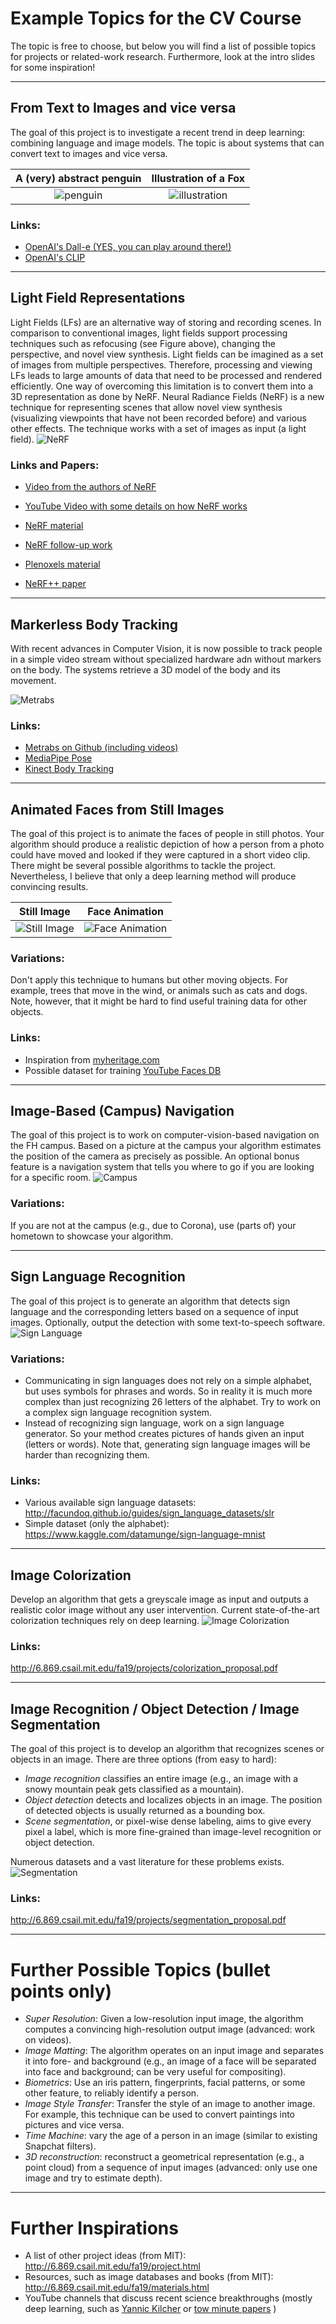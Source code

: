 # Example Topics for the CV Course  
The topic is free to choose, but below you will find a list of possible topics for projects or related-work research. Furthermore, look at the intro slides for some inspiration! 

---

## From Text to Images and vice versa

The goal of this project is to investigate a recent trend in deep learning: combining language and image models. The topic is about systems that can convert text to images and vice versa. 

| A (very) abstract penguin                                             |  Illustration of a Fox |
| :---:                                                   |   :---: |
| ![penguin](../images/dalle_penguin_pretzel.png) | ![illustration](../images/dalle_fox_car.png) |


### Links:
- [OpenAI's Dall-e (YES, you can play around there!)](https://openai.com/blog/dall-e/)
- [OpenAI's CLIP](https://openai.com/blog/clip/)

---

## Light Field Representations


Light Fields (LFs) are an alternative way of storing and recording scenes. In comparison to conventional images, light fields support processing techniques such as refocusing (see Figure above), changing the perspective, and novel view synthesis. Light fields can be imagined as a set of images from multiple perspectives. Therefore, processing and viewing LFs leads to large amounts of data that need to be processed and rendered efficiently. One way of overcoming this limitation is to convert them into a 3D representation as done by NeRF. Neural Radiance Fields (NeRF) is a new technique for representing scenes that allow novel view synthesis (visualizing viewpoints that have not been recorded before) and various other effects. The technique works with a set of images as input (a light field). 
![NeRF](../images/NeRF.gif)

### Links and Papers: 
- [Video from the authors of NeRF](https://youtu.be/JuH79E8rdKc)
- [YouTube Video with some details on how NeRF works](https://youtu.be/CRlN-cYFxTk)

- [NeRF material](https://www.matthewtancik.com/nerf)
- [NeRF follow-up work](https://www.matthewtancik.com/learnit)
- [Plenoxels material](https://alexyu.net/plenoxels/)
- [NeRF++ paper](https://arxiv.org/abs/2010.07492)

---

## Markerless Body Tracking

With recent advances in Computer Vision, it is now possible to track people in a simple video stream without specialized hardware adn without markers on the body. The systems retrieve a 3D model of the body and its movement. 

![Metrabs](../images/metrabs.gif)

### Links:
- [Metrabs on Github (including videos)](https://github.com/isarandi/metrabs)
- [MediaPipe Pose](https://google.github.io/mediapipe/solutions/pose.html)
- [Kinect Body Tracking](https://docs.microsoft.com/en-us/azure/kinect-dk/body-sdk-download)

---

## Animated Faces from Still Images

The goal of this project is to animate the faces of people in still photos. 
Your algorithm should produce a realistic depiction of how a person from a photo could have moved and looked if they were captured in a short video clip. 
There might be several possible algorithms to tackle the project. Nevertheless, I believe that only a deep learning method will produce convincing results.

| Still Image                                             |  Face Animation |
| :---:                                                   |   :---: |
| ![Still Image](../images/face_animation_original.png)   |   ![Face Animation](../images/face_animation_moving.gif?raw=true) |

### Variations: 
Don't apply this technique to humans but other moving objects. For example, trees that move in the wind, or animals such as cats and dogs. Note, however, that it might be hard to find useful training data for other objects.

### Links:
- Inspiration from [myheritage.com](https://blog.myheritage.com/2021/02/new-animate-the-faces-in-your-family-photos/?utm_source=organic_twitter&utm_medium=social&utm_campaign=web&tr_funnel=web&tr_country=US&tr_creative=deep_nostalgia&utm_content=deep_nostalgia)
- Possible dataset for training [YouTube Faces DB](http://www.cs.tau.ac.il/~wolf/ytfaces/)

---

## Image-Based (Campus) Navigation
The goal of this project is to work on computer-vision-based navigation on the FH campus. Based on a picture at the campus your algorithm estimates the position of the camera as precisely as possible. An optional bonus feature is a navigation system that tells you where to go if you are looking for a specific room.
![Campus](../images/campus.jpg)
### Variations: 
If you are not at the campus (e.g., due to Corona), use (parts of) your hometown to showcase your algorithm.

---

## Sign Language Recognition 
The goal of this project is to generate an algorithm that detects sign language and the corresponding letters based on a sequence of input images. 
Optionally, output the detection with some text-to-speech software.
![Sign Language](../images/sign_language.png)

### Variations: 
- Communicating in sign languages does not rely on a simple alphabet, but uses symbols for phrases and words. So in reality it is much more complex than just recognizing 26 letters of the alphabet. Try to work on a complex sign language recognition system. 
- Instead of recognizing sign language, work on a sign language generator. So your method creates pictures of hands given an input (letters or words).
Note that, generating sign language images will be harder than recognizing them.


### Links:
- Various available sign language datasets: http://facundoq.github.io/guides/sign_language_datasets/slr
- Simple dataset (only the alphabet): https://www.kaggle.com/datamunge/sign-language-mnist

---



## Image Colorization
Develop an algorithm that gets a greyscale image as input and outputs a realistic color image without any user intervention. Current state-of-the-art colorization techniques rely on deep learning.
![Image Colorization](../images/image_colorization.png)

### Links:
http://6.869.csail.mit.edu/fa19/projects/colorization_proposal.pdf


---

## Image Recognition / Object Detection / Image Segmentation
The goal of this project is to develop an algorithm that recognizes scenes or objects in an image. 
There are three options (from easy to hard):
- *Image recognition* classifies an entire image (e.g., an image with a snowy mountain peak gets classified as a mountain).
- *Object detection* detects and localizes objects in an image. The position of detected objects is usually returned as a bounding box. 
- *Scene segmentation*, or pixel-wise dense labeling, aims to give every pixel a label, which is more fine-grained than image-level
recognition or object detection.

Numerous datasets and a vast literature for these problems exists.
![Segmentation](../images/segmentation.png)

### Links:
http://6.869.csail.mit.edu/fa19/projects/segmentation_proposal.pdf


---

# Further Possible Topics (bullet points only)

- *Super Resolution*: Given a low-resolution input image, the algorithm computes a convincing high-resolution output image (advanced: work on videos).
- *Image Matting*: The algorithm operates on an input image and separates it into fore- and background (e.g., an image of a face will be separated into face and background; can be very useful for compositing). 
- *Biometrics*: Use an iris pattern, fingerprints, facial patterns, or some other feature, to reliably identify a person.
- *Image Style Transfer*: Transfer the style of an image to another image. For example, this technique can be used to convert paintings into pictures and vice versa.
- *Time Machine*: vary the age of a person in an image (similar to existing Snapchat filters).
- *3D reconstruction*: reconstruct a geometrical representation (e.g., a point cloud) from a sequence of input images (advanced: only use one image and try to estimate depth).



---

# Further Inspirations
- A list of other project ideas (from MIT): http://6.869.csail.mit.edu/fa19/project.html
- Resources, such as image databases and books (from MIT): http://6.869.csail.mit.edu/fa19/materials.html
- YouTube channels that discuss recent science breakthroughs (mostly deep learning, such as [Yannic Kilcher](https://www.youtube.com/c/YannicKilcher/videos) or [tow minute papers](https://www.youtube.com/c/K%C3%A1rolyZsolnai/videos) )
